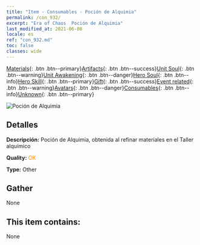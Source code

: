 ```yaml
---
title: "Item - Consumables - Poción de Alquimia"
permalink: /con_932/
excerpt: "Era of Chaos  Poción de Alquimia"
last_modified_at: 2021-06-08
locale: es
ref: "con_932.md"
toc: false
classes: wide
---
```

 [Materials](/ItemsES/){: .btn .btn--primary}[Artifacts](/ItemsES/Artifacts/){: .btn .btn--success}[Unit Soul](/ItemsES/UnitSoul/){: .btn .btn--warning}[Unit Awakening](/ItemsES/UnitAwakening/){: .btn .btn--danger}[Hero Soul](/ItemsES/HeroSoul/){: .btn .btn--info}[Hero Skill](/ItemsES/HeroSkill/){: .btn .btn--primary}[Gift](/ItemsES/Gift/){: .btn .btn--success}[Event related](/ItemsES/Events/){: .btn .btn--warning}[Avatars](/ItemsES/Avatars/){: .btn .btn--danger}[Consumables](/ItemsES/Consumables/){: .btn .btn--info}[Unknown](/ItemsES/Unknown/){: .btn .btn--primary}

 ![Poción de Alquimia](/images/t/i_40020.png)

## Detalles
 **Descripción:** Poción de Alquimia, obtenida al refinar materiales en el Taller alquímico

 **Quality:** <span style="color: #FF8C00">OK</span>

 **Type:** Other

## Gather

  None

## This item contains:

  None

